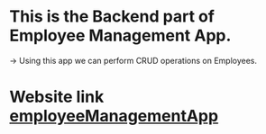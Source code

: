 # This is the Backend part of Employee Management App.
-> Using this app we can perform CRUD operations on Employees.
# Website link [employeeManagementApp](https://employeemanagement-mern.netlify.app/)
